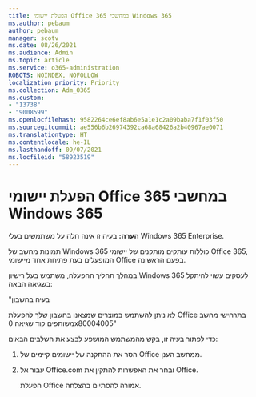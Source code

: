```yaml
---
title: הפעלת יישומי Office 365 במחשבי Windows 365
ms.author: pebaum
author: pebaum
manager: scotv
ms.date: 08/26/2021
ms.audience: Admin
ms.topic: article
ms.service: o365-administration
ROBOTS: NOINDEX, NOFOLLOW
localization_priority: Priority
ms.collection: Adm_O365
ms.custom:
- "13738"
- "9008599"
ms.openlocfilehash: 9582264ce6ef8ab6e5a1e1c2a09baba7f1f03f50
ms.sourcegitcommit: ae556b6b26974392ca68a68426a2b40967ae0071
ms.translationtype: HT
ms.contentlocale: he-IL
ms.lasthandoff: 09/07/2021
ms.locfileid: "58923519"
---
```

# <a name="activating-office-365-applications-on-windows-365-pcs"></a>הפעלת יישומי Office 365 במחשבי Windows 365

**הערה:** בעיה זו אינה חלה על משתמשים בעלי Windows 365 Enterprise.

תמונות מחשב של Windows 365 כוללות עותקים מותקנים של יישומי Office 365, המופעלים בעת פתיחת אחד מיישומי Office בפעם הראשונה.

במהלך תהליך ההפעלה, משתמש בעל רישיון Windows 365 לעסקים עשוי להיתקל בשגיאה הבאה:

"בעיה בחשבון

לא ניתן להשתמש במוצרים שמצאנו בחשבון שלך להפעלת Office בתרחישי מחשב משותפים קוד שגיאה 0x80004005"

כדי לפתור בעיה זו, בקש מהמשתמש המושפע לבצע את השלבים הבאים: 

1. הסר את ההתקנה של יישומים קיימים של Office ממחשב הענן.
1. עבור אל Office.com ובחר את האפשרות להתקין את Office.

    הפעלת Office אמורה להסתיים בהצלחה.

